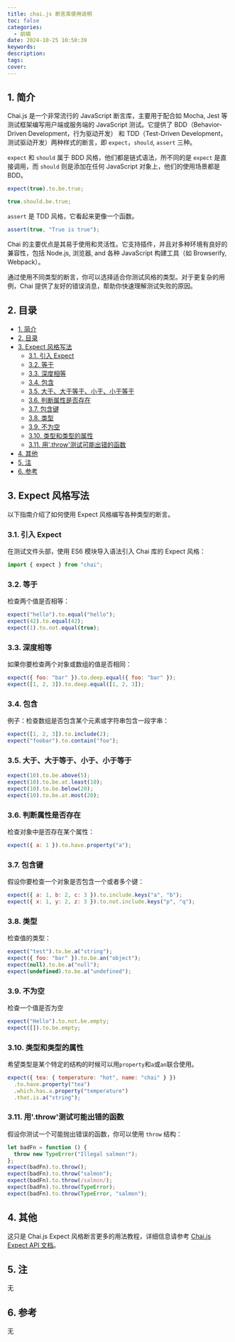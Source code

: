 ```yaml
---
title: chai.js 断言库使用说明
toc: false
categories:
  - 前端
date: 2024-10-25 10:50:39
keywords:
description:
tags:
cover:
---
```


<!--
注释的方法：
在正文需要注释的地方插入下面的代码，根据需要修改编号：
  <sup>[1](#note1)</sup>
在"注"章节插入对应编号的注释内容:
  <div id="note1"></div>
  [1] 这是注的内容
-->

## 1. 简介

Chai.js 是一个非常流行的 JavaScript 断言库，主要用于配合如 Mocha, Jest 等测试框架编写用户端或服务端的 JavaScript 测试。它提供了 BDD（Behavior-Driven Development，行为驱动开发） 和 TDD（Test-Driven Development，测试驱动开发）两种样式的断言，即 `expect`，`should`, `assert` 三种。

<!-- more -->

`expect` 和 `should` 属于 BDD 风格，他们都是链式语法，所不同的是 `expect` 是直接调用，而 `should` 则是添加在任何 JavaScript 对象上，他们的使用场景都是 BDD。

```javascript
expect(true).to.be.true;
```

```javascript
true.should.be.true;
```

`assert` 是 TDD 风格，它看起来更像一个函数。

```javascript
assert(true, "True is true");
```

Chai 的主要优点是其易于使用和灵活性。它支持插件，并且对多种环境有良好的兼容性，包括 Node.js, 浏览器, and 各种 JavaScript 构建工具（如 Browserify, Webpack）。

通过使用不同类型的断言，你可以选择适合你测试风格的类型。对于更复杂的用例，Chai 提供了友好的错误消息，帮助你快速理解测试失败的原因。

## 2. 目录

- [1. 简介](#1-简介)
- [2. 目录](#2-目录)
- [3. Expect 风格写法](#3-expect-风格写法)
  - [3.1. 引入 Expect](#31-引入-expect)
  - [3.2. 等于](#32-等于)
  - [3.3. 深度相等](#33-深度相等)
  - [3.4. 包含](#34-包含)
  - [3.5. 大于、大于等于、小于、小于等于](#35-大于大于等于小于小于等于)
  - [3.6. 判断属性是否存在](#36-判断属性是否存在)
  - [3.7. 包含键](#37-包含键)
  - [3.8. 类型](#38-类型)
  - [3.9. 不为空](#39-不为空)
  - [3.10. 类型和类型的属性](#310-类型和类型的属性)
  - [3.11. 用'.throw'测试可能出错的函数](#311-用throw测试可能出错的函数)
- [4. 其他](#4-其他)
- [5. 注](#5-注)
- [6. 参考](#6-参考)

## 3. Expect 风格写法

以下指南介绍了如何使用 Expect 风格编写各种类型的断言。

### 3.1. 引入 Expect

在测试文件头部，使用 ES6 模块导入语法引入 Chai 库的 Expect 风格：

```javascript
import { expect } from "chai";
```

### 3.2. 等于

检查两个值是否相等：

```javascript
expect("hello").to.equal("hello");
expect(42).to.equal(42);
expect(1).to.not.equal(true);
```

### 3.3. 深度相等

如果你要检查两个对象或数组的值是否相同：

```javascript
expect({ foo: "bar" }).to.deep.equal({ foo: "bar" });
expect([1, 2, 3]).to.deep.equal([1, 2, 3]);
```

### 3.4. 包含

例子：检查数组是否包含某个元素或字符串包含一段字串：

```javascript
expect([1, 2, 3]).to.include(2);
expect("foobar").to.contain("foo");
```

### 3.5. 大于、大于等于、小于、小于等于

```javascript
expect(10).to.be.above(5);
expect(10).to.be.at.least(10);
expect(10).to.be.below(20);
expect(10).to.be.at.most(20);
```

### 3.6. 判断属性是否存在

检查对象中是否存在某个属性：

```javascript
expect({ a: 1 }).to.have.property("a");
```

### 3.7. 包含键

假设你要检查一个对象是否包含一个或者多个键：

```javascript
expect({ a: 1, b: 2, c: 3 }).to.include.keys("a", "b");
expect({ x: 1, y: 2, z: 3 }).to.not.include.keys("p", "q");
```

### 3.8. 类型

检查值的类型：

```javascript
expect("test").to.be.a("string");
expect({ foo: "bar" }).to.be.an("object");
expect(null).to.be.a("null");
expect(undefined).to.be.a("undefined");
```

### 3.9. 不为空

检查一个值是否为空

```javascript
expect("Hello").to.not.be.empty;
expect([]).to.be.empty;
```

### 3.10. 类型和类型的属性

希望类型是某个特定的结构的时候可以用`property`和`a`或`an`联合使用。

```javascript
expect({ tea: { temperature: "hot", name: "chai" } })
  .to.have.property("tea")
  .which.has.a.property("temperature")
  .that.is.a("string");
```

### 3.11. 用'.throw'测试可能出错的函数

假设你测试一个可能抛出错误的函数，你可以使用 `throw` 结构：

```javascript
let badFn = function () {
  throw new TypeError("Illegal salmon!");
};
expect(badFn).to.throw();
expect(badFn).to.throw("salmon");
expect(badFn).to.throw(/salmon/);
expect(badFn).to.throw(TypeError);
expect(badFn).to.throw(TypeError, "salmon");
```

## 4. 其他

这只是 Chai.js Expect 风格断言更多的用法教程，详细信息请参考 [Chai.js Expect API 文档](http://chaijs.com/api/bdd/)。

## 5. 注

无

## 6. 参考

无
